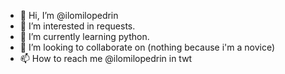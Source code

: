 - 👋 Hi, I’m @ilomilopedrin
- 👀 I’m interested in requests.
- 🌱 I’m currently learning python.
- 💞️ I’m looking to collaborate on (nothing because i'm a novice)
- 📫 How to reach me @ilomilopedrin in twt
